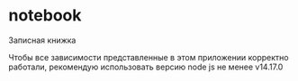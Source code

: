 # notebook
Записная книжка


Чтобы все зависимости представленные в этом приложении корректно работали, рекомендую использовать версию node js не менее v14.17.0
